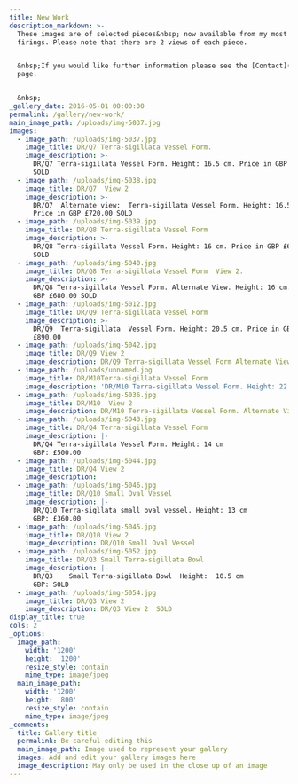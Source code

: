 ```yaml
---
title: New Work
description_markdown: >-
  These images are of selected pieces&nbsp; now available from my most recent
  firings. Please note that there are 2 views of each piece.


  &nbsp;If you would like further information please see the [Contact](/contact)
  page.


  &nbsp;
_gallery_date: 2016-05-01 00:00:00
permalink: /gallery/new-work/
main_image_path: /uploads/img-5037.jpg
images:
  - image_path: /uploads/img-5037.jpg
    image_title: DR/Q7 Terra-sigillata Vessel Form.
    image_description: >-
      DR/Q7 Terra-sigillata Vessel Form. Height: 16.5 cm. Price in GBP £720.00
      SOLD
  - image_path: /uploads/img-5038.jpg
    image_title: DR/Q7  View 2
    image_description: >-
      DR/Q7  Alternate view:  Terra-sigillata Vessel Form. Height: 16.5 cm.
      Price in GBP £720.00 SOLD
  - image_path: /uploads/img-5039.jpg
    image_title: DR/Q8 Terra-sigillata Vessel Form
    image_description: >-
      DR/Q8 Terra-sigillata Vessel Form. Height: 16 cm. Price in GBP £680.00
      SOLD
  - image_path: /uploads/img-5040.jpg
    image_title: DR/Q8 Terra-sigillata Vessel Form  View 2.
    image_description: >-
      DR/Q8 Terra-sigillata Vessel Form. Alternate View. Height: 16 cm. Price in
      GBP £680.00 SOLD
  - image_path: /uploads/img-5012.jpg
    image_title: DR/Q9 Terra-sigillata Vessel Form
    image_description: >-
      DR/Q9  Terra-sigillata  Vessel Form. Height: 20.5 cm. Price in GBP:
      £890.00
  - image_path: /uploads/img-5042.jpg
    image_title: DR/Q9 View 2
    image_description: DR/Q9 Terra-sigillata Vessel Form Alternate View.
  - image_path: /uploads/unnamed.jpg
    image_title: DR/M10Terra-sigillata Vessel Form
    image_description: 'DR/M10 Terra-sigillata Vessel Form. Height: 22 cm. Price in GBP: £1160.00'
  - image_path: /uploads/img-5036.jpg
    image_title: DR/M10  View 2
    image_description: DR/M10 Terra-sigillata Vessel Form. Alternate View
  - image_path: /uploads/img-5043.jpg
    image_title: DR/Q4 Terra-sigillata Vessel Form
    image_description: |-
      DR/Q4 Terra-sigillata Vessel Form. Height: 14 cm
      GBP: £500.00
  - image_path: /uploads/img-5044.jpg
    image_title: DR/Q4 View 2
    image_description:
  - image_path: /uploads/img-5046.jpg
    image_title: DR/Q10 Small Oval Vessel
    image_description: |-
      DR/Q10 Terra-sigllata small oval vessel. Height: 13 cm
      GBP: £360.00
  - image_path: /uploads/img-5045.jpg
    image_title: DR/Q10 View 2
    image_description: DR/Q10 Small Oval Vessel
  - image_path: /uploads/img-5052.jpg
    image_title: DR/Q3 Small Terra-sigillata Bowl
    image_description: |-
      DR/Q3    Small Terra-sigillata Bowl  Height:  10.5 cm      
      GBP: SOLD
  - image_path: /uploads/img-5054.jpg
    image_title: DR/Q3 View 2
    image_description: DR/Q3 View 2  SOLD
display_title: true
cols: 2
_options:
  image_path:
    width: '1200'
    height: '1200'
    resize_style: contain
    mime_type: image/jpeg
  main_image_path:
    width: '1200'
    height: '800'
    resize_style: contain
    mime_type: image/jpeg
_comments:
  title: Gallery title
  permalink: Be careful editing this
  main_image_path: Image used to represent your gallery
  images: Add and edit your gallery images here
  image_description: May only be used in the close up of an image
---
```


